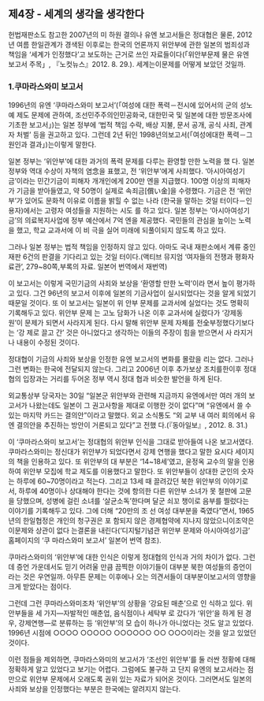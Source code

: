 ## 제4장 - 세계의 생각을 생각한다

헌법재판소도 참고한 2007년의 미 하원 결의나 유엔 보고서들은 정대협은 물론, 2012년 여름 한일관계가 경색된 이후로는 한국의 언론까지 위안부에 관한 일본의 범죄성과 책임을 ‘세계가 인정했다’고 보도하는 근거로 쓰인 자료들이다(「위안부문제 물은 유엔 보고서 주목」, 『노컷뉴스』2012. 8. 29.). 세계는이문제를 어떻게 보았던 것일까.

### 1.쿠마라스와미 보고서

1996년의 유엔 ‘쿠마라스와미 보고서’(「여성에 대한 폭력－전시에 있어서의 군의 성노예 제도 문제에 관하여, 조선민주주의인민공화국, 대한민국 및 일본에 대한 방문조사에 기초한 보고서」)는 일본 정부에 ‘법적 책임 수락, 배상 지불, 문서 공개, 공식 사죄, 관계자 처벌’ 등을 권고하고 있다. 그런데 2년 뒤인 1998년의보고서(「여성에대한 폭력－그원인과 결과」)는이렇게 말한다.

일본 정부는 ‘위안부’에 대한 과거의 폭력 문제를 다루는 환영할 만한 노력을 했 다. 일본 정부와 역대 수상이 자책의 염念을 표했고, 전 ‘위안부’에게 사죄했다. ‘아시아여성기금’이라는 민간기금이 피해자 개개인에게 200만 엔을 지급했다. 100명 이상의 피해자가 기금을 받아들였고, 약 50명이 실제로 속죄금[償い金]을 수령했다. 기금은 전 ‘위안부’가 있어도 문화적 이유로 이름을 밝힐 수 없는 나라 (한국을 말하는 것일 터이다－인용자)에서는 고령자 여성들을 지원하는 시도 를 하고 있다. 일본 정부는 ‘아시아여성기금’의 의료복지사업에 정부 예산에서 7억 엔을 제공했다. 국민들의 관심을 높이는 노력을 했고, 학교 교과서에 이 비 극을 실어 미래에 되풀이되지 않도록 하고 있다.

그러나 일본 정부는 법적 책임을 인정하지 않고 있다. 아마도 국내 재판소에서 계류 중인 재판 6건의 판결을 기다리고 있는 것일 터이다.(액티브 뮤지엄 ‘여자들의 전쟁과 평화자료관’, 279~80쪽,부록의 자료. 일본어 번역에서 재번역)

이 보고서는 이렇게 국민기금의 사죄와 보상을 ‘환영할 만한 노력’이라 면서 높이 평가하고 있다. 그건 96년의 보고서 이후에 일본의 기금사업이 실시되었다는 것을 알게 되었기 때문일 것이다. 또 이 보고서는 일본이 위 안부 문제를 교과서에 실었다는 것도 명확히 기록해두고 있다. 위안부 문제 는 고노 담화가 나온 이후 교과서에 실렸다가 ‘강제동원’이 문제가 되면서 사라지게 된다. 다시 말해 위안부 문제 자체를 전全부정했다기보다는 ‘강 제로 끌고 간’ 것은 아니었다고 생각하는 이들의 주장이 힘을 받으면서 사 라지거나 내용이 수정된 것이다.

정대협이 기금의 사죄와 보상을 인정한 유엔 보고서의 변화를 몰랐을 리는 없다. 그러나 그런 변화는 한국에 전달되지 않는다. 그리고 2006년 이후 추가보상 조치를한이후 정대협의 입장과는 거리를 두어온 정부 역시 정대 협과 비슷한 발언을 하게 된다.

외교통상부 당국자는 30일 “일본군 위안부와 관련해 지금까지 유엔에서만 여러 개의 보고서가 나왔는데도 일본이 그 권고사항을 제대로 이행한 것이 없다”며 “유엔에서 쓸 수 있는 마지막 카드는 결의안”이라고 말했다. 외교 소식통도 “외 교부 내 여러 회의에서 유엔 결의안을 추진하는 방안이 거론되고 있다”고 전했 다.(『동아일보』, 2012. 8. 31.)

이 ‘쿠마라스와미 보고서’는 정대협의 위안부 인식을 그대로 받아들여 나온 보고서였다. 쿠마라스와미는 정신대가 위안부가 되었다면서 강제 연행을 했다고 말한 요시다 세이지의 책을 인용하고 있다. 또 위안부의 대 부분은 ‘14~18세’였고, 윤정옥 교수의 말을 인용하여 위안부 모집에 학교 제도를 이용했다고 말한다. 또 위안부들이 상대한 군인의 숫자는 하루에 60~70명이라고 적는다. 그리고 13세 때 끌려갔던 북한 위안부의 이야기로 서, 하루에 40명이나 상대해야 한다는 것에 항의한 다른 위안부 소녀가 못 철판에 고문을 당했으며, 성병에 걸린 소녀를 ‘살균소독’한다며 달군 쇠꼬 챙이로 음부를 찔렀다는 이야기를 기록해두고 있다. 그에 더해 “20만의 조 선 여성 대부분을 죽였다”면서, 1965년의 한일협정은 개인의 청구권은 포 함되지 않은 경제협약에 지나지 않았으니이조약은이문제와 상관이 없다 는결론을 내린다(‘디지털기념관 위안부 문제와 아시아여성기금’ 홈페이지의 ‘쿠 마라스와미 보고서’ 일본어 번역 참조).

쿠마라스와미의 ‘위안부’에 대한 인식은 이렇게 정대협의 인식과 거의 차이가 없다. 그런데 증언 가운데서도 믿기 어려울 만큼 끔찍한 이야기들이 대부분 북한 여성들의 증언이라는 것은 우연일까. 아무튼 문제는 이후에나 오는 의견서들이 대부분이보고서의 영향을 크게 받았다는 점이다.

그런데 그런 쿠마라스와미조차 ‘위안부’의 상황을 ‘강요된 매춘’으로 인 식하고 있다. 위안부들을 세 가지—자발적인 매춘업, 음식점이나 세탁부 로 갔다가 ‘위안’을 하게 된 경우, 강제연행—로 분류하는 등 ‘위안부’의 모 습이 하나가 아니었다는 것도 알고 있었다. 1996년 시점에 ○○○○ ○○○○○ ○○○○○○ ○○ ○○○이라는 것을 알고 있었던 것이다.

이런 점들을 제외하면, 쿠마라스와미의 보고서가 ‘조선인 위안부’를 둘 러싼 정황에 대해 정확하게 알고 있었다고 보기는 어렵다. 그럼에도 불구하 고 단지 유엔의 보고서라는 점만으로 위안부 문제에서 오래도록 권위 있는 자료가 되어온 것이다. 그러면서도 일본의 사죄와 보상을 인정했다는 부분은 한국에는 알려지지 않는다.